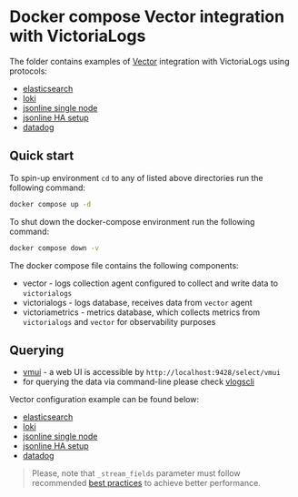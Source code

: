 # Docker compose Vector integration with VictoriaLogs

The folder contains examples of [Vector](https://vector.dev/docs/) integration with VictoriaLogs using protocols:

* [elasticsearch](./elasticsearch)
* [loki](./loki)
* [jsonline single node](./jsonline)
* [jsonline HA setup](./jsonline-ha)
* [datadog](./datadog)

## Quick start

To spin-up environment `cd` to any of listed above directories run the following command:
```sh
docker compose up -d 
```

To shut down the docker-compose environment run the following command:
```sh
docker compose down -v
```

The docker compose file contains the following components:

* vector - logs collection agent configured to collect and write data to `victorialogs`
* victorialogs - logs database, receives data from `vector` agent
* victoriametrics - metrics database, which collects metrics from `victorialogs` and `vector` for observability purposes

## Querying

* [vmui](https://docs.victoriametrics.com/victorialogs/querying/#vmui) - a web UI is accessible by `http://localhost:9428/select/vmui`
* for querying the data via command-line please check [vlogscli](https://docs.victoriametrics.com/victorialogs/querying/#command-line)

Vector configuration example can be found below:
* [elasticsearch](./elasticsearch/vector.yml)
* [loki](./loki/vector.yml)
* [jsonline single node](./jsonline/vector.yml)
* [jsonline HA setup](./jsonline-ha/vector.yml)
* [datadog](./datadog/vector.yml)

> Please, note that `_stream_fields` parameter must follow recommended [best practices](https://docs.victoriametrics.com/victorialogs/keyconcepts/#stream-fields) to achieve better performance.
